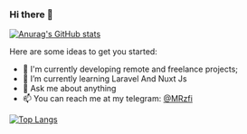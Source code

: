 ### Hi there 👋


[![Anurag's GitHub stats](https://github-readme-stats.vercel.app/api?username=mrzf833&include_all_commits=true)](https://github.com/anuraghazra/github-readme-stats)

Here are some ideas to get you started:

- 🔭 I'm currently developing remote and freelance projects;
- 🌱 I’m currently learning Laravel And Nuxt Js
- 💬 Ask me about anything
- 📫 You can reach me at my telegram: <a href="https://t.me/MRzfi">@MRzfi</a>


[![Top Langs](https://github-readme-stats.vercel.app/api/top-langs/?username=mrzf833)](https://github.com/anuraghazra/github-readme-stats)
